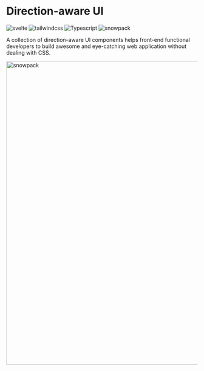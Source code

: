 # Direction-aware UI

![svelte](https://img.shields.io/badge/svelte-3.32.1-blue)
![tailwindcss](https://img.shields.io/badge/tailwindcss-2.0.2-blue)
![Typescript](https://img.shields.io/badge/typescript-4.1.3-blue)
![snowpack](https://img.shields.io/badge/snowpack-3.0.11-blue)

A collection of direction-aware UI components helps front-end functional developers to build awesome and eye-catching web application without dealing with CSS.

<img src="http://g.recordit.co/5jkPh3tENh.gif?raw=true" width="800px" alt="snowpack">

